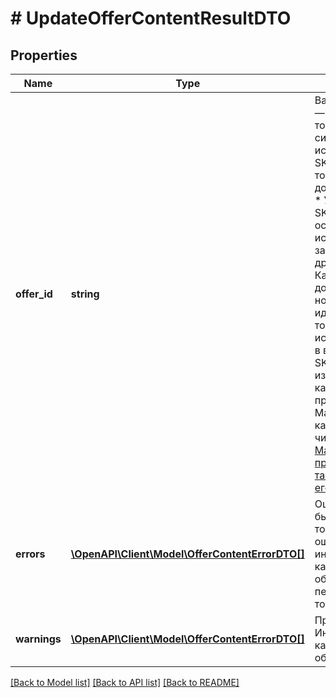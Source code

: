# # UpdateOfferContentResultDTO

## Properties

Name | Type | Description | Notes
------------ | ------------- | ------------- | -------------
**offer_id** | **string** | Ваш SKU — идентификатор товара в вашей системе.  Правила использования SKU:  * У каждого товара SKU должен быть свой.  * Уже заданный SKU нельзя освободить и использовать заново для другого товара. Каждый товар должен получать новый идентификатор, до того никогда не использовавшийся в вашем каталоге.  SKU товара можно изменить в кабинете продавца на Маркете. О том, как это сделать, читайте [в Справке Маркета для продавцов](https://yandex.ru/support2/marketplace/ru/assortment/operations/edit-sku).  [Что такое SKU и как его назначать](https://yandex.ru/support/marketplace/assortment/add/index.html#fields) |
**errors** | [**\OpenAPI\Client\Model\OfferContentErrorDTO[]**](OfferContentErrorDTO.md) | Ошибки.  Если хотя бы по одному товару есть ошибка, информация в каталоге не обновится по всем переданным товарам. | [optional]
**warnings** | [**\OpenAPI\Client\Model\OfferContentErrorDTO[]**](OfferContentErrorDTO.md) | Предупреждения.  Информация в каталоге обновится. | [optional]

[[Back to Model list]](../../README.md#models) [[Back to API list]](../../README.md#endpoints) [[Back to README]](../../README.md)
